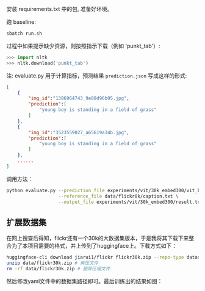 安装 requirements.txt 中的包, 准备好环境。


跑 baseline:
```bash
sbatch run.sh
```

过程中如果提示缺少资源，则按照指示下载（例如 'punkt_tab'）:
```python
>>> import nltk
>>> nltk.download('punkt_tab')
```

注: 
evaluate.py 用于计算指标，预测结果 `prediction.json` 写成这样的形式:
```json
[
    {
        "img_id":"1386964743_9e80d96b05.jpg",
        "prediction":[
            "young boy is standing in a field of grass"
        ]
    },
    {
        "img_id":"3523559027_a65619a34b.jpg",
        "prediction":[
            "young boy is standing in a field of grass"
        ]
    },
    ......
]
```
调用方法：
```bash
python evaluate.py --prediction_file experiments/vit/30k_embed300/vit_b128_emd300_predictions.json \
                   --reference_file data/flickr8k/caption.txt \
                   --output_file experiments/vit/30k_embed300/result.txt
```

## 扩展数据集
在网上搜查后得知，flickr还有一个30k的大数据集版本，于是我将其下载下来整合为了本项目需要的格式，并上传到了huggingface上。下载方式如下：
```bash
huggingface-cli download jiarui1/flickr flickr30k.zip --repo-type dataset --local-dir data # 在img_cap路径下运行
unzip data/flickr30k.zip # 解压文件
rm -rf data/flickr30k.zip # 删除压缩文件
```
然后修改yaml文件中的数据集路径即可。最后训练出的结果如图：
